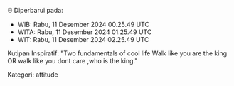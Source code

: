 ⏰ Diperbarui pada:
- WIB: Rabu, 11 Desember 2024 00.25.49 UTC
- WITA: Rabu, 11 Desember 2024 01.25.49 UTC
- WIT: Rabu, 11 Desember 2024 02.25.49 UTC

Kutipan Inspiratif:
"Two fundamentals of cool life  Walk like you are the king OR walk like you dont care ,who is the king."


Kategori: attitude

